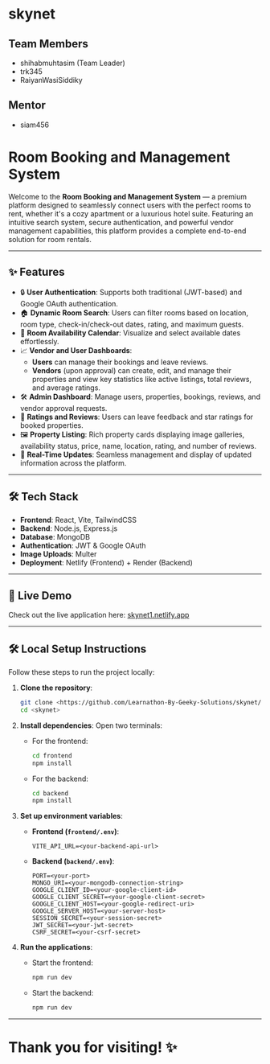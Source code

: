 # skynet

## Team Members
- shihabmuhtasim (Team Leader)
- trk345
- RaiyanWasiSiddiky

## Mentor
- siam456

# Room Booking and Management System

Welcome to the **Room Booking and Management System** — a premium platform designed to seamlessly connect users with the perfect rooms to rent, whether it's a cozy apartment or a luxurious hotel suite. Featuring an intuitive search system, secure authentication, and powerful vendor management capabilities, this platform provides a complete end-to-end solution for room rentals.

---

## ✨ Features

- 🔒 **User Authentication**: Supports both traditional (JWT-based) and Google OAuth authentication.
- 🏠 **Dynamic Room Search**: Users can filter rooms based on location, room type, check-in/check-out dates, rating, and maximum guests.
- 📅 **Room Availability Calendar**: Visualize and select available dates effortlessly.
- 📈 **Vendor and User Dashboards**:
  - **Users** can manage their bookings and leave reviews.
  - **Vendors** (upon approval) can create, edit, and manage their properties and view key statistics like active listings, total reviews, and average ratings.
- 🛠️ **Admin Dashboard**: Manage users, properties, bookings, reviews, and vendor approval requests.
- 🌟 **Ratings and Reviews**: Users can leave feedback and star ratings for booked properties.
- 🖼️ **Property Listing**: Rich property cards displaying image galleries, availability status, price, name, location, rating, and number of reviews.
- 🚀 **Real-Time Updates**: Seamless management and display of updated information across the platform.

---

## 🛠️ Tech Stack

- **Frontend**: React, Vite, TailwindCSS
- **Backend**: Node.js, Express.js
- **Database**: MongoDB
- **Authentication**: JWT & Google OAuth
- **Image Uploads**: Multer
- **Deployment**: Netlify (Frontend) + Render (Backend)

---

## 🚀 Live Demo

Check out the live application here: [skynet1.netlify.app](https://skynet1.netlify.app)

---

## 🛠️ Local Setup Instructions

Follow these steps to run the project locally:

1. **Clone the repository**:
   ```bash
   git clone <https://github.com/Learnathon-By-Geeky-Solutions/skynet/>
   cd <skynet>
   ```

2. **Install dependencies**:
   Open two terminals:
   - For the frontend:
     ```bash
     cd frontend
     npm install
     ```
   - For the backend:
     ```bash
     cd backend
     npm install
     ```

3. **Set up environment variables**:
   
   - **Frontend (`frontend/.env`)**:
     ```
     VITE_API_URL=<your-backend-api-url>
     ```

   - **Backend (`backend/.env`)**:
     ```
     PORT=<your-port>
     MONGO_URI=<your-mongodb-connection-string>
     GOOGLE_CLIENT_ID=<your-google-client-id>
     GOOGLE_CLIENT_SECRET=<your-google-client-secret>
     GOOGLE_CLIENT_HOST=<your-google-redirect-uri>
     GOOGLE_SERVER_HOST=<your-server-host>
     SESSION_SECRET=<your-session-secret>
     JWT_SECRET=<your-jwt-secret>
     CSRF_SECRET=<your-csrf-secret>
     ```

4. **Run the applications**:
   - Start the frontend:
     ```bash
     npm run dev
     ```
   - Start the backend:
     ```bash
     npm run dev
     ```

---


# Thank you for visiting! ✨
